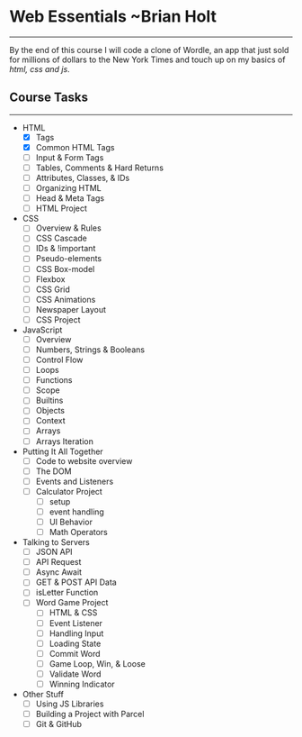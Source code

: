 # Web Essentials ~Brian Holt
---
By the end of this course I will code a clone of Wordle, an app that just sold for millions of dollars to the New York Times and touch up on my basics of *html, css and js*.

## Course Tasks
---
- HTML
  - [x] Tags
  - [x] Common HTML Tags
  - [ ] Input & Form Tags
  - [ ] Tables, Comments & Hard Returns
  - [ ] Attributes, Classes, & IDs
  - [ ] Organizing HTML
  - [ ] Head & Meta Tags
  - [ ] HTML Project
- CSS
  - [ ] Overview & Rules
  - [ ] CSS Cascade
  - [ ] IDs & !important
  - [ ] Pseudo-elements
  - [ ] CSS Box-model
  - [ ] Flexbox
  - [ ] CSS Grid
  - [ ] CSS Animations
  - [ ] Newspaper Layout
  - [ ] CSS Project
- JavaScript
  - [ ] Overview
  - [ ] Numbers, Strings & Booleans
  - [ ] Control Flow
  - [ ] Loops
  - [ ] Functions
  - [ ] Scope
  - [ ] Builtins
  - [ ] Objects
  - [ ] Context
  - [ ] Arrays
  - [ ] Arrays Iteration
- Putting It All Together
  - [ ] Code to website overview
  - [ ] The DOM
  - [ ] Events and Listeners
  - [ ] Calculator Project
    - [ ] setup
    - [ ] event handling
    - [ ] UI Behavior
    - [ ] Math Operators
- Talking to Servers
  - [ ] JSON API
  - [ ] API Request
  - [ ] Async Await
  - [ ] GET & POST API Data
  - [ ] isLetter Function
  - [ ] Word Game Project
    - [ ] HTML & CSS
    - [ ] Event Listener
    - [ ] Handling Input
    - [ ] Loading State
    - [ ] Commit Word
    - [ ] Game Loop, Win, & Loose
    - [ ] Validate Word
    - [ ] Winning Indicator
- Other Stuff
  - [ ] Using JS Libraries
  - [ ] Building a Project with Parcel
  - [ ] Git & GitHub
